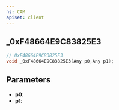 ```yaml
---
ns: CAM
apiset: client
---
```

## _0xF48664E9C83825E3

```c
// 0xF48664E9C83825E3
void _0xF48664E9C83825E3(Any p0,Any p1);
```


## Parameters
* **p0**:
* **p1**:



